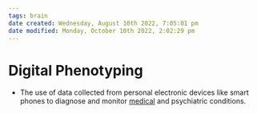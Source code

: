 ```yaml
---
tags: brain
date created: Wednesday, August 10th 2022, 7:05:01 pm
date modified: Monday, October 10th 2022, 2:02:29 pm
---
```


# Digital Phenotyping
- The use of data collected from personal electronic devices like smart phones to diagnose and monitor [medical](medical.md) and psychiatric conditions.



